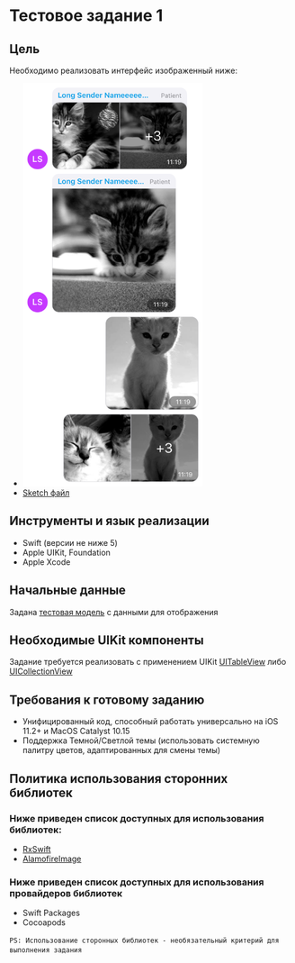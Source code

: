 # Тестовое задание 1

## Цель
Необходимо реализовать интерфейс изображенный ниже:
- <img src="/TA1Swift/Preview/Preview.png" width="320" height="716">
- [Sketch файл](/TA1Swift/Preview/Preview.sketch)

## Инструменты и язык реализации
- Swift (версии не ниже 5)
- Apple UIKit, Foundation
- Apple Xcode

## Начальные данные
Задана [тестовая модель](/TA1Swift/Model/SamplesModel.swift) с данными для отображения

## Необходимые UIKit компоненты
Задание требуется реализовать с применением UIKit [UITableView](https://developer.apple.com/documentation/uikit/uitableview) либо [UICollectionView](https://developer.apple.com/documentation/uikit/uicollectionview)

## Требования к готовому заданию
- Унифицированный код, способный работать универсально на iOS 11.2+ и MacOS Catalyst 10.15
- Поддержка Темной/Светлой темы (использовать системную палитру цветов, адаптированных для смены темы)

## Политика использования сторонних библиотек

### Ниже приведен список доступных для использования библиотек:
- [RxSwift](https://github.com/ReactiveX/RxSwift)
- [AlamofireImage](https://github.com/Alamofire/AlamofireImage)

### Ниже приведен список доступных для использования провайдеров библиотек
- Swift Packages
- Cocoapods

```PS: Использование сторонных библиотек - необязательный критерий для выполнения задания```
